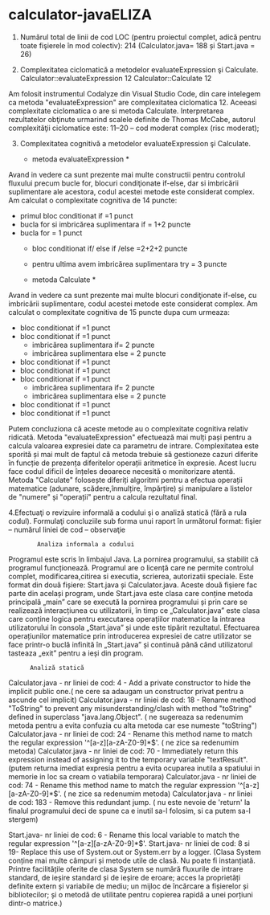 # calculator-javaELIZA
1. Numărul total de linii de cod LOC (pentru proiectul complet, adică pentru toate fişierele în mod colectiv):
214 (Calculator.java= 188 și Start.java = 26)

2. Complexitatea ciclomatică a metodelor evaluateExpression şi Calculate.
Calculator::evaluateExpression	 12
Calculator::Calculate		 12	 

Am folosit instrumentul Codalyze din Visual Studio Code, din care intelegem ca metoda "evaluateExpression" are complexitatea ciclomatica 12. Aceeasi complexitate ciclomatica o are si metoda Calculate. Interpretarea rezultatelor obţinute urmarind scalele definite de Thomas McCabe, autorul complexităţii ciclomatice  este: 11–20 – cod moderat complex (risc moderat);

3. Complexitatea  cognitivă a metodelor evaluateExpression şi Calculate.
   
    * metoda evaluateExpression *
      
Avand in vedere ca sunt prezente mai multe constructii pentru controlul fluxului precum bucle for, blocuri condiţionate if-else, dar si imbricării suplimentare ale acestora, codul acestei metode este considerat complex. Am calculat o complexitate cognitiva de 14 puncte:
* primul bloc conditionat if =1 punct
* bucla for si imbricărea suplimentara if = 1+2 puncte
* bucla for = 1 punct
  * bloc conditionat if/ else if /else  =2+2+2 puncte
  * pentru ultima avem imbricărea suplimentara try = 3 puncte
 
  * metoda Calculate *
    
Avand in vedere ca sunt prezente mai multe  blocuri condiţionate if-else, cu imbricării suplimentare, codul acestei metode este considerat complex. Am calculat o complexitate cognitiva de 15 puncte dupa cum urmeaza:
* bloc conditionat if =1 punct
* bloc conditionat if =1 punct
   * imbricărea suplimentara if= 2 puncte
   * imbricărea suplimentara else = 2 puncte
* bloc conditionat if =1 punct
* bloc conditionat if =1 punct
* bloc conditionat if =1 punct
   * imbricărea suplimentara if= 2 puncte
   * imbricărea suplimentara else = 2 puncte
* bloc conditionat if =1 punct
* bloc conditionat if =1 punct

Putem concluziona că aceste metode au o complexitate cognitiva relativ ridicată. Metoda "evaluateExpression" efectuează mai mulți pași pentru a calcula valoarea expresiei date ca parametru de intrare. Complexitatea este sporită și mai mult de faptul că metoda trebuie să gestioneze cazuri diferite în funcție de prezența diferitelor operații aritmetice în expresie. Acest lucru  face codul dificil de înțeles deoarece  necesită o monitorizare atentă. Metoda "Calculate" folosește diferiți algoritmi pentru a efectua operații matematice (adunare, scădere,înmulțire, împărțire) și manipulare a listelor de "numere" și "operații" pentru a calcula rezultatul final.

4.Efectuaţi o revizuire informală a codului şi o analiză statică (fără a rula codul). Formulaţi concluziile sub forma unui raport în următorul format:
fişier – numărul liniei de cod – observaţie

            Analiza informala a codului

Programul este scris în limbajul Java.
La pornirea programului, sa stabilit că programul funcționează.
Programul are o licență care ne permite controlul complet, modificarea,citirea si executia, scrierea, autorizatii speciale.
Este format din două fișiere: Start.java și Calculator.java. Aceste două fișiere fac parte din același program, unde Start.java este clasa care conține metoda principală „main” care se execută la pornirea programului și prin care se realizează interacțiunea cu utilizatorii, în timp ce „Calculator.java” este clasa care conține logica pentru executarea operațiilor matematice la intrarea utilizatorului în consola „Start.java” și unde este tipărit rezultatul.
Efectuarea operațiunilor matematice prin introducerea expresiei de catre utilizator se face printr-o buclă infinită în „Start.java” și continuă până când utilizatorul tasteaza „exit” pentru a ieși din program.

          Analiză statică
          
Calculator.java - nr liniei de cod: 4 - Add a private constructor to hide the implicit public one.( ne cere sa adaugam un constructor privat pentru a ascunde cel implicit)
Calculator.java - nr liniei de cod: 18 - Rename method "ToString" to prevent any misunderstanding/clash with method "toString" defined in superclass "java.lang.Object". ( ne sugereaza sa redenumim metoda pentru a evita confuzia cu alta metoda car ese numeste "toString")
Calculator.java - nr liniei de cod: 24 - Rename this method name to match the regular expression '^[a-z][a-zA-Z0-9]*$'. ( ne zice sa redenumim metoda)
Calculator.java - nr liniei de cod: 70 - Immediately return this expression instead of assigning it to the temporary variable "textResult". (putem returna imediat expresia pentru a evita ocuparea inutila a spatiului in memorie in loc sa cream o vatiabila temporara)
Calculator.java - nr liniei de cod: 74 - Rename this method name to match the regular expression '^[a-z][a-zA-Z0-9]*$'. ( ne zice sa redenumim metoda)
Calculator.java - nr liniei de cod: 183 - Remove this redundant jump. ( nu este nevoie de 'return' la finalul programului deci de spune ca e inutil sa-l folosim, si ca putem sa-l stergem)

Start.java- nr liniei de cod: 6 - Rename this local variable to match the regular expression '^[a-z][a-zA-Z0-9]*$'.
Start.java- nr liniei de cod: 8 si 19- Replace this use of System.out or System.err by a logger. (Clasa System conține mai multe câmpuri și metode utile de clasă. Nu poate fi instanțiată. Printre facilitățile oferite de clasa System se numără fluxurile de intrare standard, de ieșire standard și de ieșire de eroare; acces la proprietăți definite extern și variabile de mediu; un mijloc de încărcare a fișierelor și bibliotecilor; și o metodă de utilitate pentru copierea rapidă a unei porțiuni dintr-o matrice.)

      
